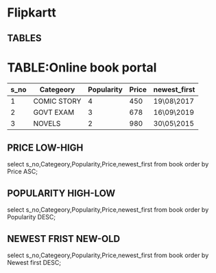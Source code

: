 # Flipkartt

## TABLES

# TABLE:Online book portal 

| s_no | Categeory | Popularity | Price| newest_first |
| ---- | ------------ | ----------- | ----- | ------------ |
| 1  |COMIC STORY |   4       | 450 | 19\08\2017 |
| 2  |GOVT EXAM   |   3       |678  | 16\09\2019 |
| 3  |NOVELS      |   2       | 980 | 30\05\2015 |


## PRICE LOW-HIGH
select s_no,Categeory,Popularity,Price,newest_first from book order by Price ASC;

## POPULARITY HIGH-LOW
select s_no,Categeory,Popularity,Price,newest_first from book order by Popularity DESC;

## NEWEST FRIST NEW-OLD
select s_no,Categeory,Popularity,Price,newest_first from book order by Newest first DESC;
